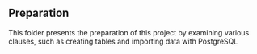 ## Preparation
This folder presents the preparation of this project by examining various clauses, such as creating tables and importing data with PostgreSQL
